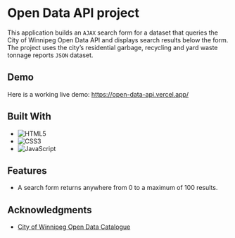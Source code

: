 # Open Data API project

This application builds an `AJAX` search form for a dataset that queries the City of Winnipeg Open Data API and displays search results below the form. The project uses the city’s residential garbage, recycling and yard waste tonnage reports `JSON`
dataset.

## Demo

Here is a working live demo: https://open-data-api.vercel.app/

## Built With

* ![HTML5](https://img.shields.io/badge/-HTML5-E34F26.svg?style=flat&logo=html5&logoColor=white)
* ![CSS3](https://img.shields.io/badge/-CSS3-1572B6.svg?style=flat&logo=css3&logoColor=white)
* ![JavaScript](https://img.shields.io/badge/-JavaScript-323330.svg?style=flat&logo=javascript&logoColor=F7DF1E)

## Features

* A search form returns anywhere from 0 to a maximum of 100 results.

## Acknowledgments

* [City of Winnipeg Open Data Catalogue](https://data.winnipeg.ca/browse)